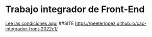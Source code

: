 # Trabajo integrador de Front-End
[Leé las condiciones aquí](https://cac2022c1-fullstackjava-22033.github.io/cac-integrador-front-2022c1/enunciado/enunciado.html)
##SITE https://peeterlopez.github.io/cac-integrador-front-2022c1/
